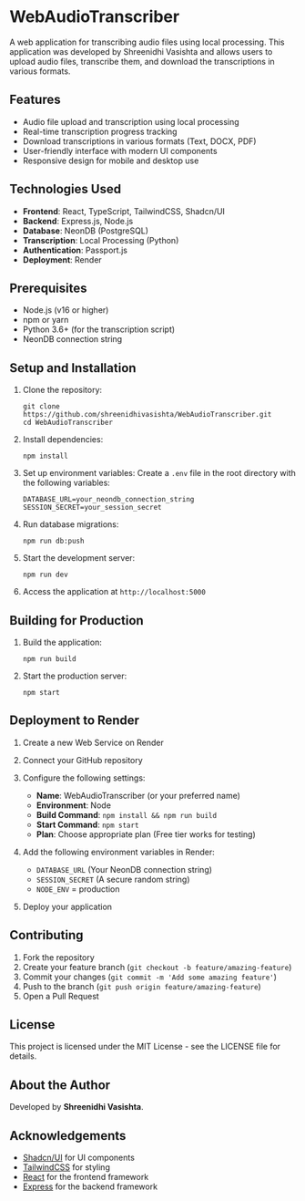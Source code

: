 # WebAudioTranscriber

A web application for transcribing audio files using local processing. This application was developed by Shreenidhi Vasishta and allows users to upload audio files, transcribe them, and download the transcriptions in various formats.

## Features

- Audio file upload and transcription using local processing
- Real-time transcription progress tracking
- Download transcriptions in various formats (Text, DOCX, PDF)
- User-friendly interface with modern UI components
- Responsive design for mobile and desktop use

## Technologies Used

- **Frontend**: React, TypeScript, TailwindCSS, Shadcn/UI
- **Backend**: Express.js, Node.js
- **Database**: NeonDB (PostgreSQL)
- **Transcription**: Local Processing (Python)
- **Authentication**: Passport.js
- **Deployment**: Render

## Prerequisites

- Node.js (v16 or higher)
- npm or yarn
- Python 3.6+ (for the transcription script)
- NeonDB connection string

## Setup and Installation

1. Clone the repository:
   ```
   git clone https://github.com/shreenidhivasishta/WebAudioTranscriber.git
   cd WebAudioTranscriber
   ```

2. Install dependencies:
   ```
   npm install
   ```

3. Set up environment variables:
   Create a `.env` file in the root directory with the following variables:
   ```
   DATABASE_URL=your_neondb_connection_string
   SESSION_SECRET=your_session_secret
   ```

4. Run database migrations:
   ```
   npm run db:push
   ```

5. Start the development server:
   ```
   npm run dev
   ```

6. Access the application at `http://localhost:5000`

## Building for Production

1. Build the application:
   ```
   npm run build
   ```

2. Start the production server:
   ```
   npm start
   ```

## Deployment to Render

1. Create a new Web Service on Render
2. Connect your GitHub repository
3. Configure the following settings:
   - **Name**: WebAudioTranscriber (or your preferred name)
   - **Environment**: Node
   - **Build Command**: `npm install && npm run build`
   - **Start Command**: `npm start`
   - **Plan**: Choose appropriate plan (Free tier works for testing)

4. Add the following environment variables in Render:
   - `DATABASE_URL` (Your NeonDB connection string)
   - `SESSION_SECRET` (A secure random string)
   - `NODE_ENV` = production

5. Deploy your application

## Contributing

1. Fork the repository
2. Create your feature branch (`git checkout -b feature/amazing-feature`)
3. Commit your changes (`git commit -m 'Add some amazing feature'`)
4. Push to the branch (`git push origin feature/amazing-feature`)
5. Open a Pull Request

## License

This project is licensed under the MIT License - see the LICENSE file for details.

## About the Author

Developed by **Shreenidhi Vasishta**.

## Acknowledgements

- [Shadcn/UI](https://ui.shadcn.com/) for UI components
- [TailwindCSS](https://tailwindcss.com/) for styling
- [React](https://reactjs.org/) for the frontend framework
- [Express](https://expressjs.com/) for the backend framework 